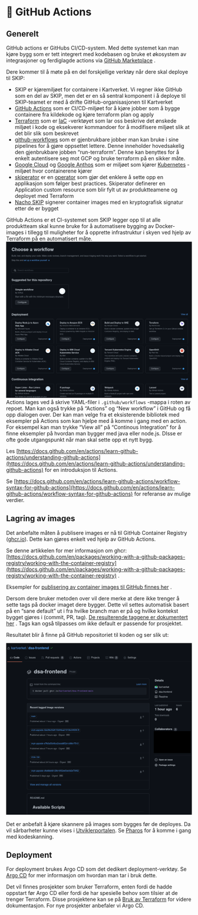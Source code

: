 # 🧰 GitHub Actions

## Generelt

GitHub actions er GitHubs CI/CD-system. Med dette systemet kan man kjøre bygg som er tett integrert med kodebasen og bruke et økosystem av integrasjoner og ferdiglagde actions via [GitHub Marketplace](https://github.com/marketplace) .

Dere kommer til å møte på en del forskjellige verktøy når dere skal deploye til SKIP:

- SKIP er kjøremiljøet for containere i Kartverket. Vi regner ikke GitHub som en del av SKIP, men det er en så sentral komponent i å deploye til SKIP-teamet er med å drifte GitHub-organisasjonen til Kartverket
- [GitHub Actions](https://docs.github.com/en/actions/) som er CI/CD-miljøet for å kjøre jobber som å bygge containere fra kildekode og kjøre terraform plan og apply
- [Terraform](https://kartverket.atlassian.net/wiki/spaces/SKIPDOK/pages/309952968/Bruk+av+Terraform+WIP) som er [IaC](https://en.wikipedia.org/wiki/Infrastructure_as_code) -verktøyet som lar oss beskrive det ønskede miljøet i kode og eksekverer kommandoer for å modifisere miljøet slik at det blir slik som beskrevet
- [github-workflows](https://github.com/kartverket/github-workflows) som er gjenbrukbare jobber man kan bruke i sine pipelines for å gjøre oppsettet lettere. Denne inneholder hovedsakelig den gjenbrukbare jobben “run-terraform”. Denne kan benyttes for å enkelt autentisere seg mot GCP og bruke terraform på en sikker måte.
- [Google Cloud](https://cloud.google.com/) og [Google Anthos](https://cloud.google.com/anthos/) som er miljøet som kjører [Kubernetes](https://cloud.google.com/kubernetes-engine) -miljøet hvor containerene kjører
- [skiperator](https://github.com/kartverket/skiperator-poc) er en [operator](https://operatorframework.io/what/) som gjør det enklere å sette opp en applikasjon som følger best practices. Skiperator definerer en Application custom resource som blir fylt ut av produktteamene og deployet med Terraform
- [Nacho SKIP](https://github.com/kartverket/nacho-skip) signerer container images med en kryptografisk signatur etter de er bygget

GitHub Actions er et CI-systemet som SKIP legger opp til at alle produktteam skal kunne bruke for å automatisere bygging av Docker-images i tillegg til muligheter for å opprette infrastruktur i skyen ved hjelp av Terraform på en automatisert måte.
![Choose workflow](images/306905644.png)
Actions lages ved å skrive YAML-filer i `.github/workflows` -mappa i roten av repoet. Man kan også trykke på “Actions” og “New workflow” i GitHub og få opp dialogen over. Der kan man velge fra et eksisterende bibliotek med eksempler på Actions som kan hjelpe med å komme i gang med en action. For eksempel kan man trykke “View all” på “Continous Integration” for å finne eksempler på hvordan man bygger med java eller node.js. DIsse er ofte gode utgangspunkt når man skal sette opp et nytt bygg.

Les [https://docs.github.com/en/actions/learn-github-actions/understanding-github-actions](https://docs.github.com/en/actions/learn-github-actions/understanding-github-actions) for en introduksjon til Actions.

Se [https://docs.github.com/en/actions/learn-github-actions/workflow-syntax-for-github-actions](https://docs.github.com/en/actions/learn-github-actions/workflow-syntax-for-github-actions) for referanse av mulige verdier.

## Lagring av images

Det anbefalte måten å publisere images er nå til GitHub Container Registry ([ghcr.io](http://ghcr.io/)). Dette kan gjøres enkelt ved hjelp av GitHub Actions.

Se denne artikkelen for mer informasjon om ghcr: [https://docs.github.com/en/packages/working-with-a-github-packages-registry/working-with-the-container-registry](https://docs.github.com/en/packages/working-with-a-github-packages-registry/working-with-the-container-registry) .

Eksempler for [publisering av container images til GitHub finnes her](https://docs.github.com/en/actions/publishing-packages/publishing-docker-images#publishing-images-to-github-packages) .

Dersom dere bruker metoden over vil dere merke at dere ikke trenger å sette tags på docker imaget dere bygger. Dette vil settes automatisk basert på en “sane default” ut i fra hvilke branch man er på og hvilke kontekst bygget gjøres i (commit, PR, tag). [De resulterende taggene er dokumentert her](https://github.com/docker/metadata-action#basic) . Tags kan også tilpasses om ikke default er passende for prosjektet.

Resultatet blir å finne på GitHub repositoriet til koden og ser slik ut:

![GH Repo](images/306745536.png)

Det er anbefalt å kjøre skannere på images som bygges før de deployes. Da vil sårbarheter kunne vises i [Utviklerportalen](https://kartverket.dev/). Se [Pharos](./pharos.md) for å komme i gang med kodeskanning.

## Deployment

For deployment brukes Argo CD som det dedikert deployment-verktøy. Se [Argo CD](../09-argo-cd/index.md) for mer informasjon om hvordan man tar i bruk dette.

Det vil finnes prosjekter som bruker Terraform, enten fordi de hadde oppstart før Argo CD eller fordi de har spesielle behov som tilsier at de trenger Terraform. Disse prosjektene kan se på [Bruk av Terraform](bruk-av-terraform.md) for videre dokumentasjon. For nye prosjekter anbefaler vi Argo CD.
